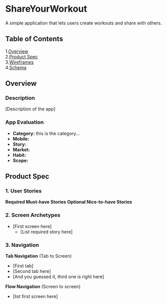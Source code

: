 # ShareYourWorkout
A simple application that lets users create workouts and share with others.

## Table of Contents
1.[Overview](#Overview)  
2.[Product Spec](#Product-Spec)  
3.[Wireframes](#Wireframes)  
4.[Schema](#Schema)

## Overview
### Description
[Description of the app]

### App Evaluation
- **Category:** this is the category...
- **Mobile:**
- **Story:**
- **Market:**
- **Habit:**
- **Scope:**

## Product Spec

### 1. User Stories 
**Required Must-have Stories**
**Optional Nice-to-have Stories**
### 2. Screen Archetypes
* [First screen here]
  * [List required story here]

### 3. Navigation
**Tab Navigation** (Tab to Screen)
* [First tab]
* [Second tab here]
* [And you guessed it, third one is right here]

**Flow Navigation** (Screen to screen)
* [list first screen here]
